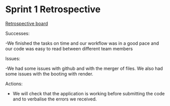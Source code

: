 # Sprint 1 Retrospective

[Retrospective board](https://edu.flinga.fi/s/<BOARD_ID>)

Successes:

-We finished the tasks on time and our workflow was in a good pace and our code was easy to read between different team members

Issues:

-We had some issues with github and with the merger of files. We also had some issues with the booting with render. 

Actions:

- We will check that the application is working before submitting the code and to verbalise the errors we received. 